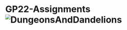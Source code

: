 # GP22-Assignments![DungeonsAndDandelions](https://user-images.githubusercontent.com/112971484/198002047-de79afd4-925a-4fae-bfa1-063d786a19b2.png)
